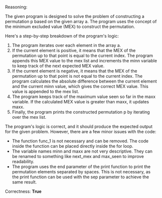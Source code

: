 Reasoning:

The given program is designed to solve the problem of constructing a permutation p based on the given array a. The program uses the concept of the minimum excluded value (MEX) to construct the permutation.

Here's a step-by-step breakdown of the program's logic:

1. The program iterates over each element in the array a.
2. If the current element is positive, it means that the MEX of the permutation up to that point is equal to the current index. The program appends this MEX value to the mex list and increments the minn variable to keep track of the next expected MEX value.
3. If the current element is negative, it means that the MEX of the permutation up to that point is not equal to the current index. The program calculates the absolute difference between the current element and the current minn value, which gives the correct MEX value. This value is appended to the mex list.
4. The program keeps track of the maximum value seen so far in the maxx variable. If the calculated MEX value is greater than maxx, it updates maxx.
5. Finally, the program prints the constructed permutation p by iterating over the mex list.

The program's logic is correct, and it should produce the expected output for the given problem. However, there are a few minor issues with the code:

* The function func_1 is not necessary and can be removed. The code inside the function can be placed directly inside the for loop.
* The variable names minn and maxx are not very descriptive. They can be renamed to something like next_mex and max_seen to improve readability.
* The program uses the end parameter of the print function to print the permutation elements separated by spaces. This is not necessary, as the print function can be used with the sep parameter to achieve the same result.

Correctness: **True**